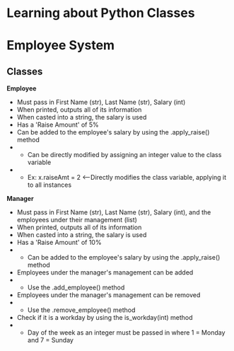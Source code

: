
# Learning about Python Classes
# Employee System

## Classes

**Employee**
* Must pass in First Name (str), Last Name (str), Salary (int)
* When printed, outputs all of its information
* When casted into a string, the salary is used
* Has a 'Raise Amount' of 5%
* Can be added to the employee's salary by using the .apply_raise() method
*  * Can be directly modified by assigning an integer value to the class variable
* * Ex: x.raiseAmt = 2  <--Directly modifies the class variable, applying it to all instances

**Manager**
* Must pass in First Name (str), Last Name (str), Salary (int), and the employees under their management (list)
* When printed, outputs all of its information
* When casted into a string, the salary is used
* Has a 'Raise Amount' of 10%
* * Can be added to the employee's salary by using the .apply_raise() method
* Employees under the manager's management can be added
* * Use the .add_employee() method
* Employees under the manager's management can be removed
* * Use the .remove_employee() method
* Check if it is a workday by using the is_workday(int) method
* * Day of the week as an integer must be passed in where 1 = Monday and 7 = Sunday
